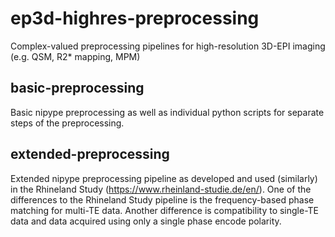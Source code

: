 # ep3d-highres-preprocessing
Complex-valued preprocessing pipelines for high-resolution 3D-EPI imaging (e.g. QSM, R2* mapping, MPM)

## basic-preprocessing
Basic nipype preprocessing as well as individual python scripts for separate steps of the preprocessing.

## extended-preprocessing
Extended nipype preprocessing pipeline as developed and used (similarly) in the Rhineland Study (https://www.rheinland-studie.de/en/). One of the differences to the Rhineland Study pipeline is the frequency-based phase matching for multi-TE data. Another difference is compatibility to single-TE data and data acquired using only a single phase encode polarity.